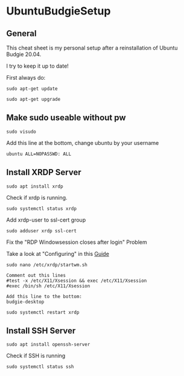 # UbuntuBudgieSetup

## General
This cheat sheet is my personal setup after a reinstallation of Ubuntu Budgie 20.04.

I try to keep it up to date!

First always do:

`sudo apt-get update`

`sudo apt-get upgrade`

## Make sudo useable without pw

`sudo visudo`

Add this line at the bottom, change ubuntu by your username

`ubuntu ALL=NOPASSWD: ALL`


## Install XRDP Server

`sudo apt install xrdp`

Check if xrdp is running.

`sudo systemctl status xrdp`

Add xrdp-user to ssl-cert group

`sudo adduser xrdp ssl-cert`

Fix the "RDP Windowsession closes after login" Problem

Take a look at "Configuring" in this [Guide](https://froth-and-java.dev/posts/ubuntu-budgie-and-xrdp)

`sudo nano /etc/xrdp/startwm.sh`

	Comment out this lines
	#test -x /etc/X11/Xsession && exec /etc/X11/Xsession
	#exec /bin/sh /etc/X11/Xsession
	
	Add this line to the bottom:
	budgie-desktop
	
`sudo systemctl restart xrdp`


## Install SSH Server
`sudo apt install openssh-server`

Check if SSH is running

`sudo systemctl status ssh`
